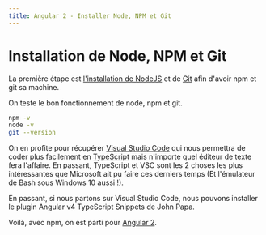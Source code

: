 ```yaml
---
title: Angular 2 - Installer Node, NPM et Git
---
```


# Installation de Node, NPM et Git

La première étape est <a href="https://nodejs.org/en/" target="_blank">l'installation de NodeJS</a> et de <a href="https://git-scm.com/" target="_blank">Git</a> afin d'avoir npm et git sa machine.

On teste le bon fonctionnement de node, npm et git.

```bash
npm -v
node -v
git --version
```

On en profite pour récupérer <a href="https://code.visualstudio.com/" target="_blank">Visual Studio Code</a> qui nous permettra de coder plus facilement en <a href="https://www.typescriptlang.org/" target="_blank">TypeScript</a> mais n'importe quel éditeur de texte fera l'affaire. En passant, TypeScript et VSC sont les 2 choses les plus intéressantes que Microsoft ait pu faire ces derniers temps (Et l'émulateur de Bash sous Windows 10 aussi !).

En passant, si nous partons sur Visual Studio Code, nous pouvons installer le plugin Angular v4 TypeScript Snippets de John Papa.

Voilà, avec npm, on est parti pour [Angular 2](../angular2).
